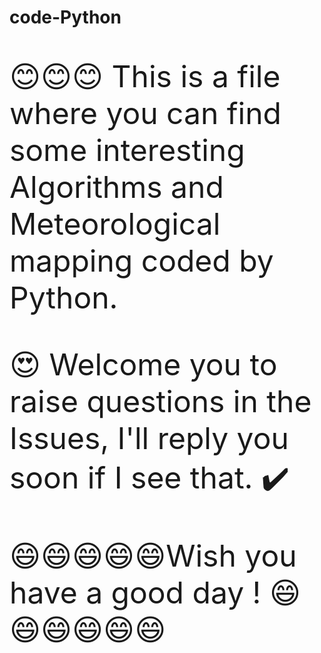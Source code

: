 # code-Python

<font size=20>

😊😊😊 This is a file where you can find some interesting Algorithms and Meteorological mapping coded by Python.

😍 Welcome you to raise questions in the Issues, I'll reply you soon if I see that. ✔️
    
😄😄😄😄😄Wish you have a good day ! 😄😄😄😄😄😄
